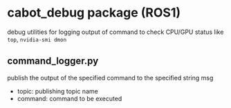 # cabot_debug package (ROS1)

debug utilities for logging output of command to check CPU/GPU status like `top`, `nvidia-smi dmon`

## command_logger.py

publish the output of the specified command to the specified string msg

- topic: publishing topic name
- command: command to be executed
